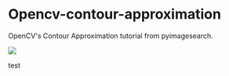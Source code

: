 # Opencv-contour-approximation

OpenCV's Contour Approximation tutorial from pyimagesearch.

![](https://929687.smushcdn.com/2633864/wp-content/uploads/2021/10/opencv_contour_approximation_header.png?lossy=1&strip=1&webp=1)


test
